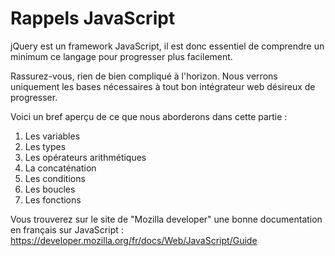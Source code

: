 # Rappels JavaScript


jQuery est un framework JavaScript, il est donc essentiel de comprendre un minimum ce langage pour progresser plus facilement.

Rassurez-vous, rien de bien compliqué à l'horizon. Nous verrons uniquement les bases nécessaires à tout bon intégrateur web désireux de progresser.

Voici un bref aperçu de ce que nous aborderons dans cette partie :

1. Les variables
2. Les types
3. Les opérateurs arithmétiques
4. La concaténation
5. Les conditions
6. Les boucles
7. Les fonctions



Vous trouverez sur le site de "Mozilla developer" une bonne documentation en français sur JavaScript : https://developer.mozilla.org/fr/docs/Web/JavaScript/Guide
